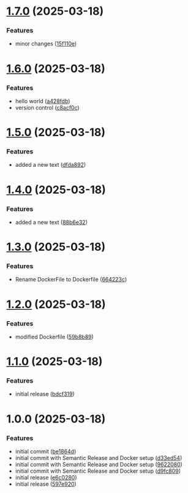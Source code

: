 # [1.7.0](https://github.com/Darsh76/node-docker-semantic/compare/v1.6.0...v1.7.0) (2025-03-18)


### Features

* minor changes ([15f110e](https://github.com/Darsh76/node-docker-semantic/commit/15f110e4811ab56d755fa8af97fc888775dac73c))

# [1.6.0](https://github.com/Darsh76/node-docker-semantic/compare/v1.5.0...v1.6.0) (2025-03-18)


### Features

* hello world ([a428fdb](https://github.com/Darsh76/node-docker-semantic/commit/a428fdb56f199ee4eea1914dd60558bedac93214))
* version control ([c8acf0c](https://github.com/Darsh76/node-docker-semantic/commit/c8acf0c22774af70b34ddb93188303e8c0b8f20b))

# [1.5.0](https://github.com/Darsh76/node-docker-semantic/compare/v1.4.0...v1.5.0) (2025-03-18)


### Features

* added a new text ([dfda892](https://github.com/Darsh76/node-docker-semantic/commit/dfda892d28675f25fa1079f492a59118cafb5e99))

# [1.4.0](https://github.com/Darsh76/node-docker-semantic/compare/v1.3.0...v1.4.0) (2025-03-18)


### Features

* added a new text ([88b6e32](https://github.com/Darsh76/node-docker-semantic/commit/88b6e3201006048ccd392328daf8181dc8537af0))

# [1.3.0](https://github.com/Darsh76/node-docker-semantic/compare/v1.2.0...v1.3.0) (2025-03-18)


### Features

* Rename DockerFile to Dockerfile ([664223c](https://github.com/Darsh76/node-docker-semantic/commit/664223c6ad16c239eb08de9486fbef58a9165903))

# [1.2.0](https://github.com/Darsh76/node-docker-semantic/compare/v1.1.0...v1.2.0) (2025-03-18)


### Features

* modified Dockerfile ([59b8b89](https://github.com/Darsh76/node-docker-semantic/commit/59b8b891496e368da69700885870a1c03d029d04))

# [1.1.0](https://github.com/Darsh76/node-docker-semantic/compare/v1.0.0...v1.1.0) (2025-03-18)


### Features

* initial release ([bdcf319](https://github.com/Darsh76/node-docker-semantic/commit/bdcf319e3dc4a78dfd56185b749a9a015da477fd))

# 1.0.0 (2025-03-18)


### Features

* initial commit ([be1864d](https://github.com/Darsh76/node-docker-semantic/commit/be1864d1454249d96526eed371eb53bf6b1554dd))
* initial commit with Semantic Release and Docker setup ([d33ed54](https://github.com/Darsh76/node-docker-semantic/commit/d33ed5485aacde9a3e7c0b788b89ff8139cf3cd2))
* initial commit with Semantic Release and Docker setup ([9622080](https://github.com/Darsh76/node-docker-semantic/commit/9622080a3b9b9e8c19a68477ada25f3414c6ab5d))
* initial commit with Semantic Release and Docker setup ([d9fc809](https://github.com/Darsh76/node-docker-semantic/commit/d9fc809b243cf7b5d48a8bac258e36491adb1566))
* initial release ([e6c0280](https://github.com/Darsh76/node-docker-semantic/commit/e6c02800db2916065b49af503db6a976d331fdc4))
* initial release ([597e920](https://github.com/Darsh76/node-docker-semantic/commit/597e9200db63ed3cca993e4ece968b0a8230fd28))
